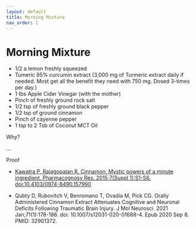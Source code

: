 ```yaml
---
layout: default
title: Morning Mixture
nav_order: 1
---
```


# Morning Mixture

 - 1/2 a lemon freshly squeezed
 - Tumeric 95% curcumin extract (3,000 mg of Turmeric extract daily if needed. Most get all the benefit they need with 750 mg. Dosed 3-times per day.)
 - 1 tbs Apple Cider Vinegar (with the mother)
 - Pinch of freshly ground rock salt
 - 1/2 tsp of freshly ground black pepper
 - 1/2 tsp of ground cinnamon
 - Pinch of cayenne pepper
 - 1 tsp to 2 Tsb of Coconut MCT Oil
 
Why?

...

Proof


 - [Kawatra P, Rajagopalan R. Cinnamon: Mystic powers of a minute ingredient. Pharmacognosy Res. 2015;7(Suppl 1):S1-S6. doi:10.4103/0974-8490.157990](https://www.ncbi.nlm.nih.gov/pmc/articles/PMC4466762/)

 - Qubty D, Rubovitch V, Benromano T, Ovadia M, Pick CG. Orally Administered Cinnamon Extract Attenuates Cognitive and Neuronal Deficits Following Traumatic Brain Injury. J Mol Neurosci. 2021 Jan;71(1):178-186. doi: 10.1007/s12031-020-01688-4. Epub 2020 Sep 8. PMID: 32901372.
